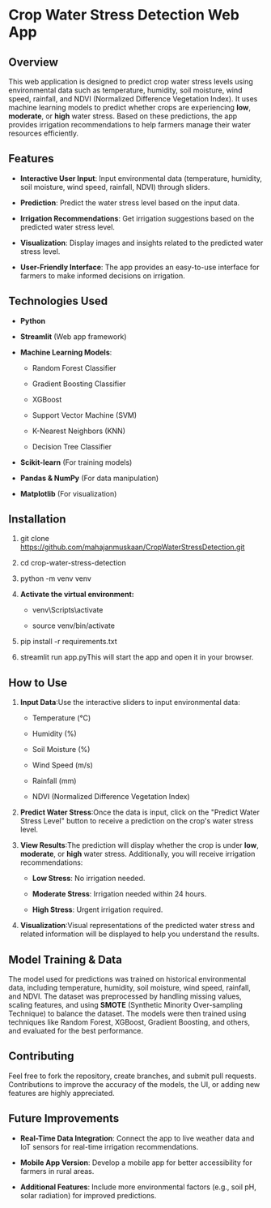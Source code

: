 **Crop Water Stress Detection Web App**
=======================================

**Overview**
------------

This web application is designed to predict crop water stress levels using environmental data such as temperature, humidity, soil moisture, wind speed, rainfall, and NDVI (Normalized Difference Vegetation Index). It uses machine learning models to predict whether crops are experiencing **low**, **moderate**, or **high** water stress. Based on these predictions, the app provides irrigation recommendations to help farmers manage their water resources efficiently.

**Features**
------------

*   **Interactive User Input**: Input environmental data (temperature, humidity, soil moisture, wind speed, rainfall, NDVI) through sliders.
    
*   **Prediction**: Predict the water stress level based on the input data.
    
*   **Irrigation Recommendations**: Get irrigation suggestions based on the predicted water stress level.
    
*   **Visualization**: Display images and insights related to the predicted water stress level.
    
*   **User-Friendly Interface**: The app provides an easy-to-use interface for farmers to make informed decisions on irrigation.
    

**Technologies Used**
---------------------

*   **Python**
    
*   **Streamlit** (Web app framework)
    
*   **Machine Learning Models**:
    
    *   Random Forest Classifier
        
    *   Gradient Boosting Classifier
        
    *   XGBoost
        
    *   Support Vector Machine (SVM)
        
    *   K-Nearest Neighbors (KNN)
        
    *   Decision Tree Classifier
        
*   **Scikit-learn** (For training models)
    
*   **Pandas & NumPy** (For data manipulation)
    
*   **Matplotlib** (For visualization)
    

**Installation**
----------------

1.  git clone https://github.com/mahajanmuskaan/CropWaterStressDetection.git
    
2.  cd crop-water-stress-detection
    
3.  python -m venv venv
    
4.  **Activate the virtual environment:**
    
    *   venv\\Scripts\\activate
        
    *   source venv/bin/activate
        
5.  pip install -r requirements.txt
    
6.  streamlit run app.pyThis will start the app and open it in your browser.
    

**How to Use**
--------------

1.  **Input Data**:Use the interactive sliders to input environmental data:
    
    *   Temperature (°C)
        
    *   Humidity (%)
        
    *   Soil Moisture (%)
        
    *   Wind Speed (m/s)
        
    *   Rainfall (mm)
        
    *   NDVI (Normalized Difference Vegetation Index)
        
2.  **Predict Water Stress**:Once the data is input, click on the "Predict Water Stress Level" button to receive a prediction on the crop's water stress level.
    
3.  **View Results**:The prediction will display whether the crop is under **low**, **moderate**, or **high** water stress. Additionally, you will receive irrigation recommendations:
    
    *   **Low Stress**: No irrigation needed.
        
    *   **Moderate Stress**: Irrigation needed within 24 hours.
        
    *   **High Stress**: Urgent irrigation required.
        
4.  **Visualization**:Visual representations of the predicted water stress and related information will be displayed to help you understand the results.
    

**Model Training & Data**
-------------------------

The model used for predictions was trained on historical environmental data, including temperature, humidity, soil moisture, wind speed, rainfall, and NDVI. The dataset was preprocessed by handling missing values, scaling features, and using **SMOTE** (Synthetic Minority Over-sampling Technique) to balance the dataset. The models were then trained using techniques like Random Forest, XGBoost, Gradient Boosting, and others, and evaluated for the best performance.

    

**Contributing**
----------------

Feel free to fork the repository, create branches, and submit pull requests. Contributions to improve the accuracy of the models, the UI, or adding new features are highly appreciated.

**Future Improvements**
-----------------------

*   **Real-Time Data Integration**: Connect the app to live weather data and IoT sensors for real-time irrigation recommendations.
    
*   **Mobile App Version**: Develop a mobile app for better accessibility for farmers in rural areas.
    
*   **Additional Features**: Include more environmental factors (e.g., soil pH, solar radiation) for improved predictions.

